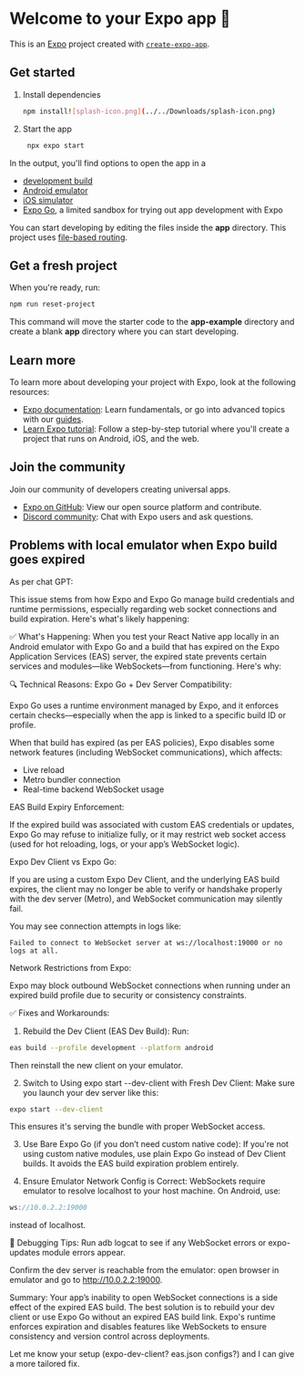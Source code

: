 # Welcome to your Expo app 👋

This is an [Expo](https://expo.dev) project created with [`create-expo-app`](https://www.npmjs.com/package/create-expo-app).

## Get started

1. Install dependencies

   ```bash
   npm install![splash-icon.png](../../Downloads/splash-icon.png)
   ```

2. Start the app

   ```bash
    npx expo start
   ```

In the output, you'll find options to open the app in a

- [development build](https://docs.expo.dev/develop/development-builds/introduction/)
- [Android emulator](https://docs.expo.dev/workflow/android-studio-emulator/)
- [iOS simulator](https://docs.expo.dev/workflow/ios-simulator/)
- [Expo Go](https://expo.dev/go), a limited sandbox for trying out app development with Expo

You can start developing by editing the files inside the **app** directory. This project uses [file-based routing](https://docs.expo.dev/router/introduction).

## Get a fresh project

When you're ready, run:

```bash
npm run reset-project
```

This command will move the starter code to the **app-example** directory and create a blank **app** directory where you can start developing.

## Learn more

To learn more about developing your project with Expo, look at the following resources:

- [Expo documentation](https://docs.expo.dev/): Learn fundamentals, or go into advanced topics with our [guides](https://docs.expo.dev/guides).
- [Learn Expo tutorial](https://docs.expo.dev/tutorial/introduction/): Follow a step-by-step tutorial where you'll create a project that runs on Android, iOS, and the web.

## Join the community

Join our community of developers creating universal apps.

- [Expo on GitHub](https://github.com/expo/expo): View our open source platform and contribute.
- [Discord community](https://chat.expo.dev): Chat with Expo users and ask questions.

## Problems with local emulator when Expo build goes expired

As per chat GPT:

This issue stems from how Expo and Expo Go manage build credentials and runtime permissions, especially regarding web socket connections and build expiration. Here's what's likely happening:

✅ What's Happening:
When you test your React Native app locally in an Android emulator with Expo Go and a build that has expired on the Expo Application Services (EAS) server, the expired state prevents certain services and modules—like WebSockets—from functioning. Here's why:

🔍 Technical Reasons:
Expo Go + Dev Server Compatibility:

Expo Go uses a runtime environment managed by Expo, and it enforces certain checks—especially when the app is linked to a specific build ID or profile.

When that build has expired (as per EAS policies), Expo disables some network features (including WebSocket communications), which affects:

- Live reload
- Metro bundler connection
- Real-time backend WebSocket usage

EAS Build Expiry Enforcement:

If the expired build was associated with custom EAS credentials or updates, Expo Go may refuse to initialize fully, or it may restrict web socket access (used for hot reloading, logs, or your app’s WebSocket logic).

Expo Dev Client vs Expo Go:

If you are using a custom Expo Dev Client, and the underlying EAS build expires, the client may no longer be able to verify or handshake properly with the dev server (Metro), and WebSocket communication may silently fail.

You may see connection attempts in logs like:

`Failed to connect to WebSocket server at ws://localhost:19000
or no logs at all.`

Network Restrictions from Expo:

Expo may block outbound WebSocket connections when running under an expired build profile due to security or consistency constraints.

✅ Fixes and Workarounds:
1. Rebuild the Dev Client (EAS Dev Build):
   Run:

```bash
eas build --profile development --platform android
```

Then reinstall the new client on your emulator.

2. Switch to Using expo start --dev-client with Fresh Dev Client:
   Make sure you launch your dev server like this:

```bash
expo start --dev-client
```

This ensures it's serving the bundle with proper WebSocket access.

3. Use Bare Expo Go (if you don’t need custom native code):
   If you're not using custom native modules, use plain Expo Go instead of Dev Client builds. It avoids the EAS build expiration problem entirely.

4. Ensure Emulator Network Config is Correct:
   WebSockets require emulator to resolve localhost to your host machine. On Android, use:

```cpp
ws://10.0.2.2:19000
```

instead of localhost.

🧪 Debugging Tips:
Run adb logcat to see if any WebSocket errors or expo-updates module errors appear.

Confirm the dev server is reachable from the emulator: open browser in emulator and go to http://10.0.2.2:19000.

Summary:
Your app’s inability to open WebSocket connections is a side effect of the expired EAS build. The best solution is to rebuild your dev client or use Expo Go without an expired EAS build link. Expo's runtime enforces expiration and disables features like WebSockets to ensure consistency and version control across deployments.

Let me know your setup (expo-dev-client? eas.json configs?) and I can give a more tailored fix.